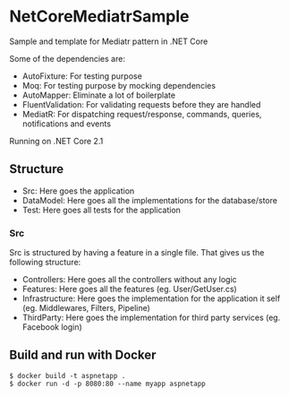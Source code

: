 # NetCoreMediatrSample
Sample and template for Mediatr pattern in .NET Core

Some of the  dependencies are:
 - AutoFixture: For testing purpose
 - Moq: For testing purpose by mocking dependencies
 - AutoMapper: Eliminate a lot of boilerplate
 - FluentValidation: For validating requests before they are handled
 - MediatR: For dispatching request/response, commands, queries, notifications and events

 Running on .NET Core 2.1
 
 ## Structure
  - Src: Here goes the application
  - DataModel: Here goes all the implementations for the database/store
  - Test: Here goes all tests for the application
 
 ### Src
 Src is structured by having a feature in a single file. That gives us the following structure:
  - Controllers: Here goes all the controllers without any logic
  - Features: Here goes all the features (eg. User/GetUser.cs)
  - Infrastructure: Here goes the implementation for the application it self (eg. Middlewares, Filters, Pipeline)
  - ThirdParty: Here goes the implementation for third party services (eg. Facebook login)


## Build and run with Docker
```
$ docker build -t aspnetapp .
$ docker run -d -p 8080:80 --name myapp aspnetapp
```
